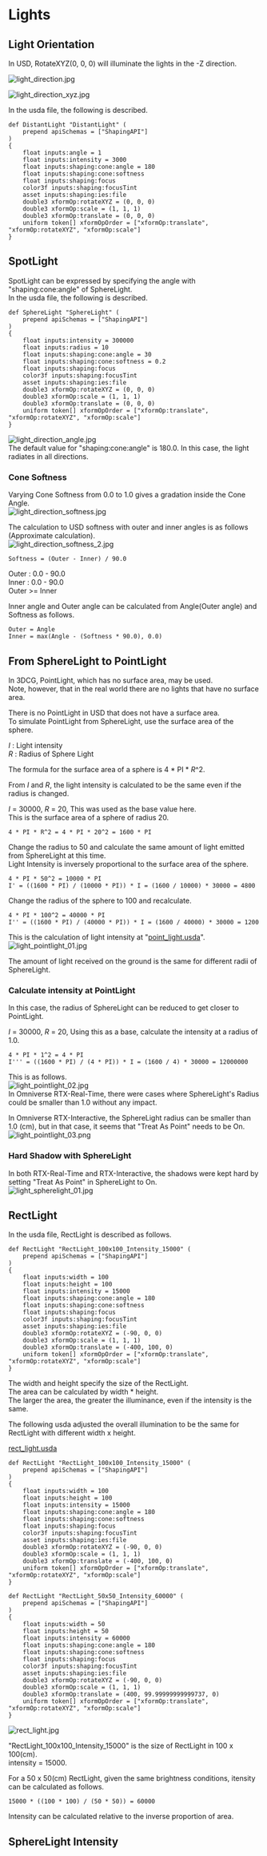 # Lights

## Light Orientation

In USD, RotateXYZ(0, 0, 0) will illuminate the lights in the -Z direction.      

![light_direction.jpg](./images/Lights/light_direction.jpg)    

![light_direction_xyz.jpg](./images/Lights/light_direction_xyz.jpg)    

In the usda file, the following is described.     
```
def DistantLight "DistantLight" (
    prepend apiSchemas = ["ShapingAPI"]
)
{
    float inputs:angle = 1
    float inputs:intensity = 3000
    float inputs:shaping:cone:angle = 180
    float inputs:shaping:cone:softness
    float inputs:shaping:focus
    color3f inputs:shaping:focusTint
    asset inputs:shaping:ies:file
    double3 xformOp:rotateXYZ = (0, 0, 0)
    double3 xformOp:scale = (1, 1, 1)
    double3 xformOp:translate = (0, 0, 0)
    uniform token[] xformOpOrder = ["xformOp:translate", "xformOp:rotateXYZ", "xformOp:scale"]
}
```

## SpotLight

SpotLight can be expressed by specifying the angle with "shaping:cone:angle" of SphereLight.     
In the usda file, the following is described.     
```
def SphereLight "SphereLight" (
    prepend apiSchemas = ["ShapingAPI"]
)
{
    float inputs:intensity = 300000
    float inputs:radius = 10
    float inputs:shaping:cone:angle = 30
    float inputs:shaping:cone:softness = 0.2
    float inputs:shaping:focus
    color3f inputs:shaping:focusTint
    asset inputs:shaping:ies:file
    double3 xformOp:rotateXYZ = (0, 0, 0)
    double3 xformOp:scale = (1, 1, 1)
    double3 xformOp:translate = (0, 0, 0)
    uniform token[] xformOpOrder = ["xformOp:translate", "xformOp:rotateXYZ", "xformOp:scale"]
}
```
![light_direction_angle.jpg](./images/Lights/light_direction_angle.jpg)    
The default value for "shaping:cone:angle" is 180.0. In this case, the light radiates in all directions.      

### Cone Softness

Varying Cone Softness from 0.0 to 1.0 gives a gradation inside the Cone Angle.    
![light_direction_softness.jpg](./images/Lights/light_direction_softness.jpg)    

The calculation to USD softness with outer and inner angles is as follows (Approximate calculation).     
![light_direction_softness_2.jpg](./images/Lights/light_direction_softness_2.jpg)    

```
Softness = (Outer - Inner) / 90.0
```
Outer : 0.0 - 90.0      
Inner : 0.0 - 90.0      
Outer &gt;= Inner     


Inner angle and Outer angle can be calculated from Angle(Outer angle) and Softness as follows.      

```
Outer = Angle
Inner = max(Angle - (Softness * 90.0), 0.0)
```

## From SphereLight to PointLight

In 3DCG, PointLight, which has no surface area, may be used.     
Note, however, that in the real world there are no lights that have no surface area.      

There is no PointLight in USD that does not have a surface area.      
To simulate PointLight from SphereLight, use the surface area of the sphere.     

*I* : Light intensity      
*R* : Radius of Sphere Light      

The formula for the surface area of a sphere is 4 * PI * *R*^2.     

From *I* and *R*, the light intensity is calculated to be the same even if the radius is changed.     

*I* = 30000, *R* = 20, This was used as the base value here.      
This is the surface area of a sphere of radius 20.     
```
4 * PI * R^2 = 4 * PI * 20^2 = 1600 * PI
```

Change the radius to 50 and calculate the same amount of light emitted from SphereLight at this time.     
Light Intensity is inversely proportional to the surface area of the sphere.     

```
4 * PI * 50^2 = 10000 * PI
I' = ((1600 * PI) / (10000 * PI)) * I = (1600 / 10000) * 30000 = 4800
```

Change the radius of the sphere to 100 and recalculate.     
```
4 * PI * 100^2 = 40000 * PI
I'' = ((1600 * PI) / (40000 * PI)) * I = (1600 / 40000) * 30000 = 1200
```

This is the calculation of light intensity at "[point_light.usda](../samples/light/point_light.usda)".     
![light_pointlight_01.jpg](./images/Lights/light_pointlight_01.jpg)     

The amount of light received on the ground is the same for different radii of SphereLight.     

### Calculate intensity at PointLight

In this case, the radius of SphereLight can be reduced to get closer to PointLight.      

*I* = 30000, *R* = 20, Using this as a base, calculate the intensity at a radius of 1.0.    

```
4 * PI * 1^2 = 4 * PI
I''' = ((1600 * PI) / (4 * PI)) * I = (1600 / 4) * 30000 = 12000000
```

This is as follows.     
![light_pointlight_02.jpg](./images/Lights/light_pointlight_02.jpg)     
In Omniverse RTX-Real-Time, there were cases where SphereLight's Radius could be smaller than 1.0 without any impact.     

In Omniverse RTX-Interactive, the SphereLight radius can be smaller than 1.0 (cm), but in that case, it seems that "Treat As Point" needs to be On.     
![light_pointlight_03.png](./images/Lights/light_pointlight_03.png)     

### Hard Shadow with SphereLight

In both RTX-Real-Time and RTX-Interactive, the shadows were kept hard by setting "Treat As Point" in SphereLight to On.     
![light_spherelight_01.jpg](./images/Lights/light_spherelight_01.jpg)     


## RectLight

In the usda file, RectLight is described as follows.     

```
def RectLight "RectLight_100x100_Intensity_15000" (
    prepend apiSchemas = ["ShapingAPI"]
)
{
    float inputs:width = 100
    float inputs:height = 100
    float inputs:intensity = 15000
    float inputs:shaping:cone:angle = 180
    float inputs:shaping:cone:softness
    float inputs:shaping:focus
    color3f inputs:shaping:focusTint
    asset inputs:shaping:ies:file
    double3 xformOp:rotateXYZ = (-90, 0, 0)
    double3 xformOp:scale = (1, 1, 1)
    double3 xformOp:translate = (-400, 100, 0)
    uniform token[] xformOpOrder = ["xformOp:translate", "xformOp:rotateXYZ", "xformOp:scale"]
}
```
The width and height specify the size of the RectLight.     
The area can be calculated by width * height.     
The larger the area, the greater the illuminance, even if the intensity is the same.    

The following usda adjusted the overall illumination to be the same for RectLight with different width x height.      

[rect_light.usda](../samples/light/rect_light.usda)     
```
def RectLight "RectLight_100x100_Intensity_15000" (
    prepend apiSchemas = ["ShapingAPI"]
)
{
    float inputs:width = 100
    float inputs:height = 100
    float inputs:intensity = 15000
    float inputs:shaping:cone:angle = 180
    float inputs:shaping:cone:softness
    float inputs:shaping:focus
    color3f inputs:shaping:focusTint
    asset inputs:shaping:ies:file
    double3 xformOp:rotateXYZ = (-90, 0, 0)
    double3 xformOp:scale = (1, 1, 1)
    double3 xformOp:translate = (-400, 100, 0)
    uniform token[] xformOpOrder = ["xformOp:translate", "xformOp:rotateXYZ", "xformOp:scale"]
}

def RectLight "RectLight_50x50_Intensity_60000" (
    prepend apiSchemas = ["ShapingAPI"]
)
{
    float inputs:width = 50
    float inputs:height = 50
    float inputs:intensity = 60000
    float inputs:shaping:cone:angle = 180
    float inputs:shaping:cone:softness
    float inputs:shaping:focus
    color3f inputs:shaping:focusTint
    asset inputs:shaping:ies:file
    double3 xformOp:rotateXYZ = (-90, 0, 0)
    double3 xformOp:scale = (1, 1, 1)
    double3 xformOp:translate = (400, 99.99999999999737, 0)
    uniform token[] xformOpOrder = ["xformOp:translate", "xformOp:rotateXYZ", "xformOp:scale"]
}
```
![rect_light.jpg](../samples/light/images/rect_light.jpg)      

"RectLight_100x100_Intensity_15000" is the size of RectLight in 100 x 100(cm).     
intensity = 15000.      

For a 50 x 50(cm) RectLight, given the same brightness conditions, itensity can be calculated as follows.     
```
15000 * ((100 * 100) / (50 * 50)) = 60000
```
Intensity can be calculated relative to the inverse proportion of area.    


## SphereLight Intensity

